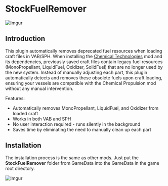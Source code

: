 # StockFuelRemover

![Imgur](https://imgur.com/kEcdlrK.jpg)

## Introduction

This plugin automatically removes deprecated fuel resources when loading craft files in VAB/SPH. When installing the [Chemical Technologies](https://forum.kerbalspaceprogram.com/topic/227705-112x-chemical-technologies-a-chemically-based-resource-overhaul-2025-07-22/) mod and its dependencies, previously saved craft files contain legacy fuel resources (MonoPropellant, LiquidFuel, Oxidizer, SolidFuel) that are no longer used by the new system. Instead of manually adjusting each part, this plugin automatically detects and removes these obsolete fuels upon craft loading, ensuring your vessels are compatible with the Chemical Propulsion mod without any manual intervention.

Features:

- Automatically removes MonoPropellant, LiquidFuel, and Oxidizer from loaded craft
- Works in both VAB and SPH
- No user interaction required - runs silently in the background
- Saves time by eliminating the need to manually clean up each part

## Installation
The installation process is the same as other mods. Just put the **StockFuelRemover** folder from GameData into the GameData in the game root directory. 

![Imgur](https://imgur.com/gTXCXzu.jpg)
